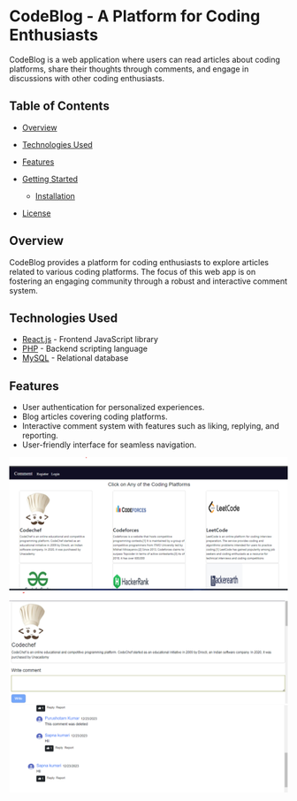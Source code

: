 # CodeBlog - A Platform for Coding Enthusiasts

CodeBlog is a web application where users can read articles about coding platforms, share their thoughts through comments, and engage in discussions with other coding enthusiasts.

## Table of Contents

- [Overview](#overview)
- [Technologies Used](#technologies-used)
- [Features](#features)
- [Getting Started](#getting-started)
  - [Installation](#installation)

- [License](#license)

## Overview

CodeBlog provides a platform for coding enthusiasts to explore articles related to various coding platforms. The focus of this web app is on fostering an engaging community through a robust and interactive comment system.

## Technologies Used

- [React.js](https://reactjs.org/) - Frontend JavaScript library
- [PHP](https://www.php.net/) - Backend scripting language
- [MySQL](https://www.mysql.com/) - Relational database

## Features

- User authentication for personalized experiences.
- Blog articles covering coding platforms.
- Interactive comment system with features such as liking, replying, and reporting.
- User-friendly interface for seamless navigation.

 ![CodeBlog](/images/Homepage.png)
 ![CodeBlog](/images/page1.png)
![CodeBlog](/images/page2.png)




